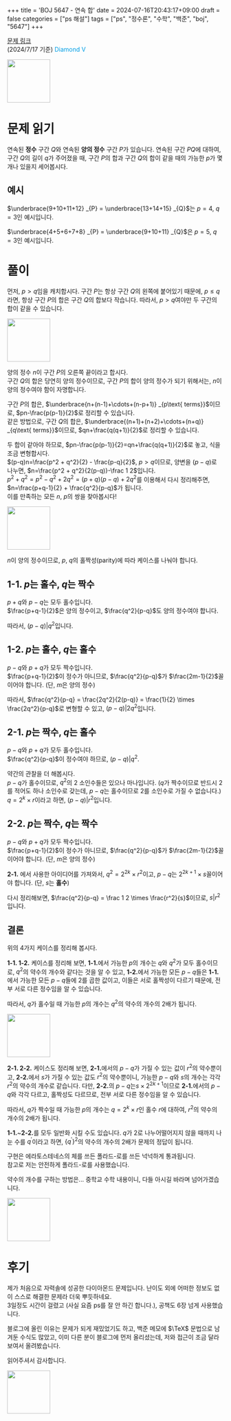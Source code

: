 +++
title = 'BOJ 5647 - 연속 합'
date = 2024-07-16T20:43:17+09:00
draft = false
categories = ["ps 해설"]
tags = ["ps", "정수론", "수학", "백준", "boj", "5647"]
+++

[문제 링크](https://www.acmicpc.net/problem/5647)  
(2024/7/17 기준) <span style="color: rgb(0, 158, 229);">Diamond V</span>

<img src="/images/kikuri/51.gif" width="100" height="100">

# 문제 읽기

연속된 **정수** 구간 $Q$와 연속된 **양의 정수** 구간 $P$가 있습니다. 연속된 구간 $PQ$에 대하여, 구간 $Q$의 길이 $q$가 주어졌을 때, 구간 $P$의 합과 구간 $Q$의 합이 같을 때의 가능한 $p$가 몇 개나 있을지 세어봅시다. 

## 예시
$\underbrace{9+10+11+12} _{P} = \underbrace{13+14+15} _{Q}$는 $p=4$, $q=3$인 예시입니다.

$\underbrace{4+5+6+7+8} _{P} = \underbrace{9+10+11} _{Q}$은 $p=5$, $q=3$인 예시입니다.

# 풀이
먼저, $p>q$임을 캐치합시다. 구간 $P$는 항상 구간 $Q$의 왼쪽에 붙어있기 때문에, $p\leq q$라면, 항상 구간 $P$의 합은 구간 $Q$의 합보다 작습니다. 따라서, $p>q$여야만 두 구간의 합이 같을 수 있습니다.

<img src="/images/kikuri/12.png" width="100" height="100">

양의 정수 $n$이 구간 $P$의 오른쪽 끝이라고 합시다.\
구간 $Q$의 합은 당연히 양의 정수이므로, 구간 $P$의 합이 양의 정수가 되기 위해서는, $n$이 양의 정수여야 함이 자명합니다.

구간 $P$의 합은, $\underbrace{n+(n-1)+\cdots+(n-p+1)} _{p\text{ terms}}$이므로, $pn-\frac{p(p-1)}{2}$로 정리할 수 있습니다.\
같은 방법으로, 구간 $Q$의 합은, $\underbrace{(n+1)+(n+2)+\cdots+(n+q)} _{q\text{ terms}}$이므로, $qn+\frac{q(q+1)}{2}$로 정리할 수 있습니다.

두 합이 같아야 하므로, $pn-\frac{p(p-1)}{2}=qn+\frac{q(q+1)}{2}$로 놓고, 식을 조금 변형합시다.\
$(p-q)n=\frac{p^2 + q^2}{2} - \frac{p-q}{2}$, $p>q$이므로, 양변을 $(p-q)$로 나누면, $n=\frac{p^2 + q^2}{2(p-q)}-\frac 1 2$입니다.\
$p^2 + q^2 = p^2 - q^2 + 2q^2 = (p+q)(p-q) + 2q^2$를 이용해서 다시 정리해주면,\
$n=\frac{p+q-1}{2} + \frac{q^2}{p-q}$가 됩니다.\
이를 만족하는 모든 $n$, $p$의 쌍을 찾아봅시다!

<img src="/images/kikuri/50.png" width="100" height="100">

$n$이 양의 정수이므로, $p$, $q$의 홀짝성(parity)에 따라 케이스를 나눠야 합니다.

## 1-1. $p$는 홀수, $q$는 짝수

$p+q$와 $p-q$는 모두 홀수입니다.\
$\frac{p+q-1}{2}$은 양의 정수이고, $\frac{q^2}{p-q}$도 양의 정수여야 합니다.

따라서, $(p-q) \vert q^2$입니다.

## 1-2. $p$는 홀수, $q$는 홀수

$p-q$와 $p+q$가 모두 짝수입니다.\
$\frac{p+q-1}{2}$이 정수가 아니므로, $\frac{q^2}{p-q}$가 $\frac{2m-1}{2}$꼴이어야 합니다. (단, $m$은 양의 정수)

따라서, $\frac{q^2}{p-q} = \frac{2q^2}{2(p-q)} = \frac{1}{2} \times \frac{2q^2}{p-q}$로 변형할 수 있고, $(p-q) \vert 2q^2$입니다.

## 2-1. $p$는 짝수, $q$는 홀수

$p-q$와 $p+q$가 모두 홀수입니다.\
$\frac{q^2}{p-q}$이 정수여야 하므로, $(p-q) \vert q^2$.

약간의 관찰을 더 해봅시다.\
$p-q$가 홀수이므로, $q^2$의 $2$ 소인수들은 있으나 마나입니다. ($q$가 짝수이므로 반드시 $2$를 적어도 하나 소인수로 갖는데, $p-q$는 홀수이므로 $2$를 소인수로 가질 수 없습니다.)\
$q=2^k \times r$이라고 하면, $(p-q) \vert r^2$입니다.

## 2-2. $p$는 짝수, $q$는 짝수

$p-q$와 $p+q$가 모두 짝수입니다.\
$\frac{p+q-1}{2}$이 정수가 아니므로, $\frac{q^2}{p-q}$가 $\frac{2m-1}{2}$꼴이어야 합니다. (단, $m$은 양의 정수)

**2-1.** 에서 사용한 아이디어를 가져와서, $q^2 = 2^{2k} \times r^2$이고, $p-q$는 $2^{2k+1} \times s$꼴이어야 합니다. (단, $s$는 **홀수**)

다시 정리해보면, $\frac{q^2}{p-q} = \frac 1 2 \times \frac{r^2}{s}$이므로, $s \vert r^2$입니다.

## 결론

위의 4가지 케이스를 정리해 봅시다.

**1-1. 1-2.** 케이스를 정리해 보면, <b>1-1.</b>에서 가능한 $p$의 개수는 $q$와 $q^2$가 모두 홀수이므로, $q^2$의 약수의 개수와 같다는 것을 알 수 있고, <b>1-2.</b>에서 가능한 모든 $p-q$들은 <b>1-1.</b>에서 가능한 모든 $p-q$들에 $2$를 곱한 값이고, 이들은 서로 홀짝성이 다르기 때문에, 전부 서로 다른 정수임을 알 수 있습니다. 

따라서, $q$가 홀수일 때 가능한 $p$의 개수는 $q^2$의 약수의 개수의 $2$배가 됩니다.

<img src="/images/kikuri/34.png" width="100" height="100">

**2-1. 2-2.** 케이스도 정리해 보면, <b>2-1.</b>에서의 $p-q$가 가질 수 있는 값이 $r^2$의 약수뿐이고, <b>2-2.</b>에서 $s$가 가질 수 있는 값도 $r^2$의 약수뿐이니, 가능한 $p-q$와 $s$의 개수는 각각 $r^2$의 약수의 개수로 같습니다. 다만, <b>2-2.</b>의 $p-q$는$s \times 2^{2k+1}$이므로 <b>2-1.</b>에서의 $p-q$와 각각 다르고, 홀짝성도 다르므로, 전부 서로 다른 정수임을 알 수 있습니다.

따라서, $q$가 짝수일 때 가능한 $p$의 개수는 $q=2^k \times r$인 홀수 $r$에 대하여, $r^2$의 약수의 개수의 $2$배가 됩니다.

**1-1.**~<b>2-2.</b>를 모두 일반화 시킬 수도 있습니다. $q$가 $2$로 나누어떨어지지 않을 때까지 나눈 수를 $q^{\prime}$이라고 하면, $\lbrace q^{\prime} \rbrace ^ 2$의 약수의 개수의 $2$배가 문제의 정답이 됩니다.

구현은 에라토스테네스의 체를 쓰든 폴라드-로를 쓰든 넉넉하게 통과됩니다.\
참고로 저는 안전하게 폴라드-로를 사용했습니다.

약수의 개수를 구하는 방법은... 중학교 수학 내용이니, 다들 아시길 바라며 넘어가겠습니다.

<img src="/images/kikuri/31.png" width="100" height="100">

# 후기

제가 처음으로 자력솔에 성공한 다이아몬드 문제입니다. 난이도 외에 어떠한 정보도 없이 스스로 해결한 문제라 더욱 뿌듯하네요.\
3일정도 시간이 걸렸고 (사실 요즘 ps를 잘 안 하긴 합니다.), 공책도 6장 넘게 사용했습니다.

블로그에 올린 이유는 문제가 되게 재밌었기도 하고, 백준 메모에 $\TeX$ 문법으로 남겨둔 수식도 많았고, 이미 다른 분이 블로그에 먼저 올리셨는데, 저와 접근이 조금 달라 보여서 올려봤습니다.

읽어주셔서 감사합니다.

<img src="/images/kikuri/14.gif" width="100" height="100">
